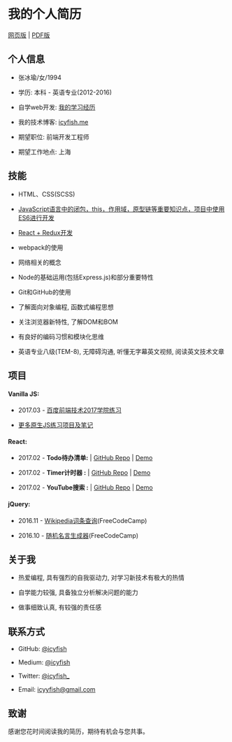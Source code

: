 # 我的个人简历

[网页版](https://resume.icyfish.me) | [PDF版](https://resume.icyfish.me/resume.pdf)

## 个人信息

- 张冰瑜/女/1994

- 学历: 本科 - 英语专业(2012-2016)

- 自学web开发: [我的学习经历](https://icyfish.me/2017/02/16/learning-web-dev-from-scratch/)

- 我的技术博客: [icyfish.me](https://github.com/icyfish/blog)

- 期望职位: 前端开发工程师

- 期望工作地点: 上海

## 技能

- HTML、CSS(SCSS)

- [JavaScript语言中的闭包，this，作用域，原型链等重要知识点，项目中使用ES6进行开发](https://icyfish.me/tags/JavaScript/)

- [React + Redux开发](https://icyfish.me/tags/Redux/)

- webpack的使用

- 网络相关的概念

- Node的基础运用(包括Express.js)和部分重要特性

- Git和GitHub的使用

- 了解面向对象编程, 函数式编程思想

- 关注浏览器新特性, 了解DOM和BOM

- 有良好的编码习惯和模块化思维

- 英语专业八级(TEM-8), 无障碍沟通, 听懂无字幕英文视频, 阅读英文技术文章

## 项目

#### Vanilla JS:

- 2017.03 - [百度前端技术2017学院练习](https://github.com/icyfish/IFE2017)

- [更多原生JS练习项目及笔记](https://github.com/icyfish/vanilla-js)

#### React:

- 2017.02 - **Todo待办清单:**  | [GitHub Repo](https://github.com/icyfish/todo) | [Demo](https://icyfish.github.io/todo)

- 2017.02 - **Timer计时器  :**  | [GitHub Repo](https://github.com/icyfish/timer) | [Demo](http://icyfish-timer.surge.sh)

- 2017.02 - **YouTube搜索 :** | [GitHub Repo](https://github.com/icyfish/youtube) | [Demo](https://icyfish.github.io/youtube)


#### jQuery: 

- 2016.11 - [Wikipedia词条查询](https://icyfish.github.io/jquery/wikipedia-viewer/)(FreeCodeCamp)

- 2016.10 - [随机名言生成器](https://icyfish.github.io/jquery/random-quote/)(FreeCodeCamp)

## 关于我

- 热爱编程, 具有强烈的自我驱动力, 对学习新技术有极大的热情

- 自学能力较强, 具备独立分析解决问题的能力

- 做事细致认真, 有较强的责任感

## 联系方式

- GitHub: [@icyfish](https://github.com/icyfish)

- Medium: [@icyfish](https://medium.com/@icyfish)

- Twitter: [@icyfish_](https://twitter.com/icyfish_)

- Email: [icyyfish@gmail.com](mailto:icyyfish@gmail.com)

## 致谢

感谢您花时间阅读我的简历，期待有机会与您共事。
